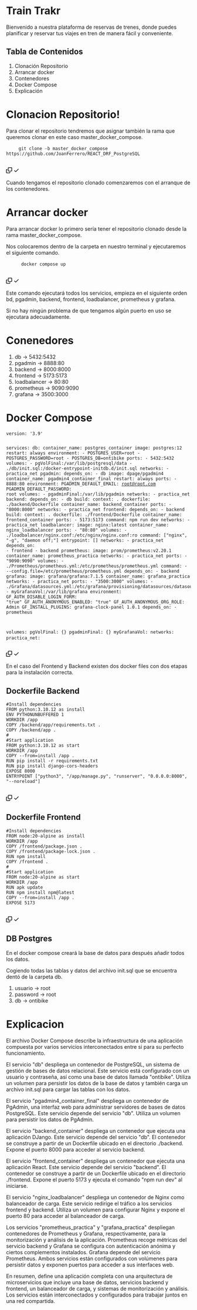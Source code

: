 # Train Trakr

Bienvenido a nuestra plataforma de reservas de trenes, donde puedes planificar y reservar tus viajes en tren de manera fácil y conveniente.

## Tabla de Contenidos

1. Clonación Repositorio
2. Arrancar docker
3. Contenedores
4. Docker Compose
5. Explicación

# Clonacion Repositorio!

Para clonar el repositorio tendremos que asignar también la rama que queremos clonar en este caso master_docker_compose.

<div class="snippet-clipboard-content notranslate position-relative overflow-auto">
  <pre class="notranslate">
    <code>git clone -b master_docker_compose https://github.com/JoanFerrero/REACT_DRF_PostgreSQL</code>
  </pre>
  <div class="zeroclipboard-container">
    <clipboard-copy aria-label="Copy" class="ClipboardButton btn btn-invisible js-clipboard-copy m-2 p-0 tooltipped-no-delay d-flex flex-justify-center flex-items-center" data-copy-feedback="Copied!" data-tooltip-direction="w" value="https://github.com/davidmpenades/e-Move_React18Context_Django5.git" tabindex="0" role="button">
      <svg aria-hidden="true" height="16" viewBox="0 0 16 16" version="1.1" width="16" data-view-component="true" class="octicon octicon-copy js-clipboard-copy-icon">
        <path d="M0 6.75C0 5.784.784 5 1.75 5h1.5a.75.75 0 0 1 0 1.5h-1.5a.25.25 0 0 0-.25.25v7.5c0 .138.112.25.25.25h7.5a.25.25 0 0 0 .25-.25v-1.5a.75.75 0 0 1 1.5 0v1.5A1.75 1.75 0 0 1 9.25 16h-7.5A1.75 1.75 0 0 1 0 14.25Z"></path><path d="M5 1.75C5 .784 5.784 0 6.75 0h7.5C15.216 0 16 .784 16 1.75v7.5A1.75 1.75 0 0 1 14.25 11h-7.5A1.75 1.75 0 0 1 5 9.25Zm1.75-.25a.25.25 0 0 0-.25.25v7.5c0 .138.112.25.25.25h7.5a.25.25 0 0 0 .25-.25v-7.5a.25.25 0 0 0-.25-.25Z"></path>
      </svg>
      <svg aria-hidden="true" height="16" viewBox="0 0 16 16" version="1.1" width="16" data-view-component="true" class="octicon octicon-check js-clipboard-check-icon color-fg-success d-none">
        <path d="M13.78 4.22a.75.75 0 0 1 0 1.06l-7.25 7.25a.75.75 0 0 1-1.06 0L2.22 9.28a.751.751 0 0 1 .018-1.042.751.751 0 0 1 1.042-.018L6 10.94l6.72-6.72a.75.75 0 0 1 1.06 0Z"></path>
      </svg>
    </clipboard-copy>
  </div>
</div>

Cuando tengamos el repositorio clonado comenzaremos con el arranque de los contenedores.
# Arrancar docker

Para arrancar docker lo primero sería tener el repositorio clonado desde la rama master_docker_compose.

Nos colocaremos dentro de la carpeta en nuestro terminal y ejecutaremos el siguiente comando.

<div class="snippet-clipboard-content notranslate position-relative overflow-auto">
  <pre class="notranslate">
    <code> docker compose up</code>
  </pre>
  <div class="zeroclipboard-container">
    <clipboard-copy aria-label="Copy" class="ClipboardButton btn btn-invisible js-clipboard-copy m-2 p-0 tooltipped-no-delay d-flex flex-justify-center flex-items-center" data-copy-feedback="Copied!" data-tooltip-direction="w" value="https://github.com/davidmpenades/e-Move_React18Context_Django5.git" tabindex="0" role="button">
      <svg aria-hidden="true" height="16" viewBox="0 0 16 16" version="1.1" width="16" data-view-component="true" class="octicon octicon-copy js-clipboard-copy-icon">
        <path d="M0 6.75C0 5.784.784 5 1.75 5h1.5a.75.75 0 0 1 0 1.5h-1.5a.25.25 0 0 0-.25.25v7.5c0 .138.112.25.25.25h7.5a.25.25 0 0 0 .25-.25v-1.5a.75.75 0 0 1 1.5 0v1.5A1.75 1.75 0 0 1 9.25 16h-7.5A1.75 1.75 0 0 1 0 14.25Z"></path><path d="M5 1.75C5 .784 5.784 0 6.75 0h7.5C15.216 0 16 .784 16 1.75v7.5A1.75 1.75 0 0 1 14.25 11h-7.5A1.75 1.75 0 0 1 5 9.25Zm1.75-.25a.25.25 0 0 0-.25.25v7.5c0 .138.112.25.25.25h7.5a.25.25 0 0 0 .25-.25v-7.5a.25.25 0 0 0-.25-.25Z"></path>
      </svg>
      <svg aria-hidden="true" height="16" viewBox="0 0 16 16" version="1.1" width="16" data-view-component="true" class="octicon octicon-check js-clipboard-check-icon color-fg-success d-none">
        <path d="M13.78 4.22a.75.75 0 0 1 0 1.06l-7.25 7.25a.75.75 0 0 1-1.06 0L2.22 9.28a.751.751 0 0 1 .018-1.042.751.751 0 0 1 1.042-.018L6 10.94l6.72-6.72a.75.75 0 0 1 1.06 0Z"></path>
      </svg>
    </clipboard-copy>
  </div>
</div>

Este comando ejecutará todos los servicios, empieza en el siguiente orden bd, pgadmin, backend, frontend, loadbalancer, prometheus y grafana.

Si no hay ningún problema de que tengamos algún puerto en uso se ejecutara adecuadamente.

# Conenedores

1. db -> 5432:5432
2. pgadmin -> 8888:80
3. backend -> 8000:8000
4. frontend -> 5173:5173
5. loadbalancer -> 80:80
6. prometheus -> 9090:9090
7. grafana -> 3500:3000

# Docker Compose

<div class="snippet-clipboard-content notranslate position-relative overflow-auto">
  <pre class="notranslate">
<code>version: '3.9'

  services:
    db:
      container_name: postgres_container
      image: postgres:12
      restart: always
      environment:
        - POSTGRES_USER=root
        - POSTGRES_PASSWORD=root
        - POSTGRES_DB=ontibike
      ports:
        - 5432:5432
      volumes:
        - pgVolFinal:/var/lib/postgresql/data
        - ./db/init.sql:/docker-entrypoint-initdb.d/init.sql
      networks:
        - practica_net
    pgadmin:
      depends_on:
        - db
      image: dpage/pgadmin4
      container_name: pgadmin4_container_final
      restart: always
      ports:
        - 8888:80
      environment:
        PGADMIN_DEFAULT_EMAIL: root@root.com
        PGADMIN_DEFAULT_PASSWORD: root
      volumes:
        - pgadminFinal:/var/lib/pgadmin
      networks:
        - practica_net
    backend:
      depends_on:
        - db
      build:
        context: .
        dockerfile: ./backend/Dockerfile
      container_name: backend_container
      ports:
        - "8000:8000"
      networks:
        - practica_net
    frontend:
      depends_on:
        - backend
      build:
        context: .
        dockerfile: ./frontend/Dockerfile
      container_name: frontend_container
      ports:
        - 5173:5173
      command: npm run dev
      networks:
        - practica_net
    loadbalancer:
      image: nginx:latest
      container_name: nginx_loadbalancer
      ports:
        - "80:80"
      volumes:
        - ./loadbalancer/nginx.conf:/etc/nginx/nginx.conf:ro
      command: ["nginx", "-g", "daemon off;"]
      entrypoint: []
      networks:
        - practica_net
      depends_on:
        - frontend
        - backend
    prometheus:
      image: prom/prometheus:v2.20.1
      container_name: prometheus_practica
      networks:
      - practica_net
      ports:
      - "9090:9090"
      volumes:
      - ./Prometheus/prometheus.yml:/etc/prometheus/prometheus.yml
      command:
      - --config.file=/etc/prometheus/prometheus.yml
      depends_on:
      - backend
    grafana:
      image: grafana/grafana:7.1.5
      container_name: grafana_practica
      networks:
      - practica_net
      ports:
      - "3500:3000"
      volumes:
      - ./Grafana/datasources.yml:/etc/grafana/provisioning/datasources/datasources.yml
      - myGrafanaVol:/var/lib/grafana
      environment:
        GF_AUTH_DISABLE_LOGIN_FORM: "true"
        GF_AUTH_ANONYMOUS_ENABLED: "true"
        GF_AUTH_ANONYMOUS_ORG_ROLE: Admin
        GF_INSTALL_PLUGINS: grafana-clock-panel 1.0.1
      depends_on:
      - prometheus
  
  
  volumes:
    pgVolFinal: {}
    pgadminFinal: {}
    myGrafanaVol: 
  networks:
    practica_net:
</code>
  </pre>
  <div class="zeroclipboard-container">
    <clipboard-copy aria-label="Copy" class="ClipboardButton btn btn-invisible js-clipboard-copy m-2 p-0 tooltipped-no-delay d-flex flex-justify-center flex-items-center" data-copy-feedback="Copied!" data-tooltip-direction="w" value="https://github.com/davidmpenades/e-Move_React18Context_Django5.git" tabindex="0" role="button">
      <svg aria-hidden="true" height="16" viewBox="0 0 16 16" version="1.1" width="16" data-view-component="true" class="octicon octicon-copy js-clipboard-copy-icon">
        <path d="M0 6.75C0 5.784.784 5 1.75 5h1.5a.75.75 0 0 1 0 1.5h-1.5a.25.25 0 0 0-.25.25v7.5c0 .138.112.25.25.25h7.5a.25.25 0 0 0 .25-.25v-1.5a.75.75 0 0 1 1.5 0v1.5A1.75 1.75 0 0 1 9.25 16h-7.5A1.75 1.75 0 0 1 0 14.25Z"></path><path d="M5 1.75C5 .784 5.784 0 6.75 0h7.5C15.216 0 16 .784 16 1.75v7.5A1.75 1.75 0 0 1 14.25 11h-7.5A1.75 1.75 0 0 1 5 9.25Zm1.75-.25a.25.25 0 0 0-.25.25v7.5c0 .138.112.25.25.25h7.5a.25.25 0 0 0 .25-.25v-7.5a.25.25 0 0 0-.25-.25Z"></path>
      </svg>
      <svg aria-hidden="true" height="16" viewBox="0 0 16 16" version="1.1" width="16" data-view-component="true" class="octicon octicon-check js-clipboard-check-icon color-fg-success d-none">
        <path d="M13.78 4.22a.75.75 0 0 1 0 1.06l-7.25 7.25a.75.75 0 0 1-1.06 0L2.22 9.28a.751.751 0 0 1 .018-1.042.751.751 0 0 1 1.042-.018L6 10.94l6.72-6.72a.75.75 0 0 1 1.06 0Z"></path>
      </svg>
    </clipboard-copy>
  </div>
</div>

En el caso del Frontend y Backend existen dos docker files con dos etapas para la instalación correcta.

## Dockerfile Backend

<div class="snippet-clipboard-content notranslate position-relative overflow-auto">
  <pre class="notranslate">
<code>#Install dependencies
FROM python:3.10.12 as install
ENV PYTHONUNBUFFERED 1
WORKDIR /app
COPY /backend/app/requirements.txt .
COPY /backend/app .
#
#Start application
FROM python:3.10.12 as start
WORKDIR /app
COPY --from=install /app .
RUN pip install -r requirements.txt
RUN pip install django-cors-headers
EXPOSE 8000
ENTRYPOINT ["python3", "/app/manage.py", "runserver", "0.0.0.0:8000", "--noreload"]</code>
  </pre>
  <div class="zeroclipboard-container">
    <clipboard-copy aria-label="Copy" class="ClipboardButton btn btn-invisible js-clipboard-copy m-2 p-0 tooltipped-no-delay d-flex flex-justify-center flex-items-center" data-copy-feedback="Copied!" data-tooltip-direction="w" value="https://github.com/davidmpenades/e-Move_React18Context_Django5.git" tabindex="0" role="button">
      <svg aria-hidden="true" height="16" viewBox="0 0 16 16" version="1.1" width="16" data-view-component="true" class="octicon octicon-copy js-clipboard-copy-icon">
        <path d="M0 6.75C0 5.784.784 5 1.75 5h1.5a.75.75 0 0 1 0 1.5h-1.5a.25.25 0 0 0-.25.25v7.5c0 .138.112.25.25.25h7.5a.25.25 0 0 0 .25-.25v-1.5a.75.75 0 0 1 1.5 0v1.5A1.75 1.75 0 0 1 9.25 16h-7.5A1.75 1.75 0 0 1 0 14.25Z"></path><path d="M5 1.75C5 .784 5.784 0 6.75 0h7.5C15.216 0 16 .784 16 1.75v7.5A1.75 1.75 0 0 1 14.25 11h-7.5A1.75 1.75 0 0 1 5 9.25Zm1.75-.25a.25.25 0 0 0-.25.25v7.5c0 .138.112.25.25.25h7.5a.25.25 0 0 0 .25-.25v-7.5a.25.25 0 0 0-.25-.25Z"></path>
      </svg>
      <svg aria-hidden="true" height="16" viewBox="0 0 16 16" version="1.1" width="16" data-view-component="true" class="octicon octicon-check js-clipboard-check-icon color-fg-success d-none">
        <path d="M13.78 4.22a.75.75 0 0 1 0 1.06l-7.25 7.25a.75.75 0 0 1-1.06 0L2.22 9.28a.751.751 0 0 1 .018-1.042.751.751 0 0 1 1.042-.018L6 10.94l6.72-6.72a.75.75 0 0 1 1.06 0Z"></path>
      </svg>
    </clipboard-copy>
  </div>
</div>

## Dockerfile Frontend

<div class="snippet-clipboard-content notranslate position-relative overflow-auto">
  <pre class="notranslate">
<code>#Install dependencies
FROM node:20-alpine as install
WORKDIR /app
COPY /frontend/package.json .
COPY /frontend/package-lock.json .
RUN npm install
COPY /frontend .
#
#Start application
FROM node:20-alpine as start
WORKDIR /app
RUN apk update
RUN npm install npm@latest
COPY --from=install /app .
EXPOSE 5173</code>
  </pre>
  <div class="zeroclipboard-container">
    <clipboard-copy aria-label="Copy" class="ClipboardButton btn btn-invisible js-clipboard-copy m-2 p-0 tooltipped-no-delay d-flex flex-justify-center flex-items-center" data-copy-feedback="Copied!" data-tooltip-direction="w" value="https://github.com/davidmpenades/e-Move_React18Context_Django5.git" tabindex="0" role="button">
      <svg aria-hidden="true" height="16" viewBox="0 0 16 16" version="1.1" width="16" data-view-component="true" class="octicon octicon-copy js-clipboard-copy-icon">
        <path d="M0 6.75C0 5.784.784 5 1.75 5h1.5a.75.75 0 0 1 0 1.5h-1.5a.25.25 0 0 0-.25.25v7.5c0 .138.112.25.25.25h7.5a.25.25 0 0 0 .25-.25v-1.5a.75.75 0 0 1 1.5 0v1.5A1.75 1.75 0 0 1 9.25 16h-7.5A1.75 1.75 0 0 1 0 14.25Z"></path><path d="M5 1.75C5 .784 5.784 0 6.75 0h7.5C15.216 0 16 .784 16 1.75v7.5A1.75 1.75 0 0 1 14.25 11h-7.5A1.75 1.75 0 0 1 5 9.25Zm1.75-.25a.25.25 0 0 0-.25.25v7.5c0 .138.112.25.25.25h7.5a.25.25 0 0 0 .25-.25v-7.5a.25.25 0 0 0-.25-.25Z"></path>
      </svg>
      <svg aria-hidden="true" height="16" viewBox="0 0 16 16" version="1.1" width="16" data-view-component="true" class="octicon octicon-check js-clipboard-check-icon color-fg-success d-none">
        <path d="M13.78 4.22a.75.75 0 0 1 0 1.06l-7.25 7.25a.75.75 0 0 1-1.06 0L2.22 9.28a.751.751 0 0 1 .018-1.042.751.751 0 0 1 1.042-.018L6 10.94l6.72-6.72a.75.75 0 0 1 1.06 0Z"></path>
      </svg>
    </clipboard-copy>
  </div>
</div>

## DB Postgres

En el docker compose creará la base de datos para después añadir todos los datos.

Cogiendo todas las tablas y datos del archivo init.sql que se encuentra dentó de la carpeta db.

1. usuario -> root
2. password -> root
3. db -> ontibike

# Explicacion

El archivo Docker Compose describe la infraestructura de una aplicación compuesta por varios servicios interconectados entre si para su perfecto funcionamiento.

El servicio "db" despliega un contenedor de PostgreSQL, un sistema de gestión de bases de datos relacional. Este servicio está configurado con un usuario y contraseña, así como una base de datos llamada "ontibike". Utiliza un volumen para persistir los datos de la base de datos y también carga un archivo init.sql para cargar las tablas con los datos.

El servicio "pgadmin4_container_final" despliega un contenedor de PgAdmin, una interfaz web para administrar servidores de bases de datos PostgreSQL. Este servicio depende del servicio "db". Utiliza un volumen para persistir los datos de PgAdmin.

El servicio "backend_container" despliega un contenedor que ejecuta una aplicación DJango. Este servicio depende del servicio "db". El contenedor se construye a partir de un Dockerfile ubicado en el directorio ./backend. Expone el puerto 8000 para acceder al servicio backend.

El servicio "frontend_container" despliega un contenedor que ejecuta una aplicación React. Este servicio depende del servicio "backend". El contenedor se construye a partir de un Dockerfile ubicado en el directorio ./frontend. Expone el puerto 5173 y ejecuta el comando "npm run dev" al iniciarse.

El servicio "nginx_loadbalancer" despliega un contenedor de Nginx como balanceador de carga. Este servicio redirige el tráfico a los servicios frontend y backend. Utiliza un volumen para configurar Nginx y expone el puerto 80 para acceder al balanceador de carga.

Los servicios "prometheus_practica" y "grafana_practica" despliegan contenedores de Prometheus y Grafana, respectivamente, para la monitorización y análisis de la aplicación. Prometheus recoge métricas del servicio backend y Grafana se configura con autenticación anónima y ciertos complementos instalados. Grafana depende del servicio Prometheus. Ambos servicios están configurados con volúmenes para persistir datos y exponen puertos para acceder a sus interfaces web.

En resumen, define una aplicación completa con una arquitectura de microservicios que incluye una base de datos, servicios backend y frontend, un balanceador de carga, y sistemas de monitorización y análisis. Los servicios están interconectados y configurados para trabajar juntos en una red compartida.




